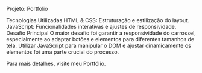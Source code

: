 Projeto: Portfolio

Tecnologias Utilizadas
HTML & CSS: Estruturação e estilização do layout.
JavaScript: Funcionalidades interativas e ajustes de responsividade.
Desafio Principal
O maior desafio foi garantir a responsividade do carrossel, especialmente ao adaptar botões e elementos para diferentes tamanhos de tela. Utilizar JavaScript para manipular o DOM e ajustar dinamicamente os elementos foi uma parte crucial do processo.

Para mais detalhes, visite meu Portfólio.
